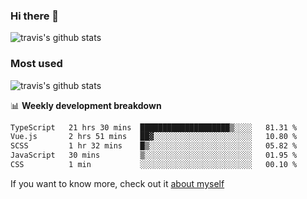 ### Hi there 👋

<!--
**HondryTravis/HondryTravis** is a ✨ _special_ ✨ repository because its `README.md` (this file) appears on your GitHub profile.

Here are some ideas to get you started:

- 🔭 I’m currently working on ...
- 🌱 I’m currently learning ...
- 👯 I’m looking to collaborate on ...
- 🤔 I’m looking for help with ...
- 💬 Ask me about ...
- 📫 How to reach me: ...
- 😄 Pronouns: ...
- ⚡ Fun fact: ...
-->

![travis's github stats](https://github-readme-stats.vercel.app/api?username=HondryTravis&hide=stars)
### Most used
![travis's github stats](https://github-readme-stats.anuraghazra1.vercel.app/api/top-langs/?username=HondryTravis&layout=compact&hide_title=true)

📊 **Weekly development breakdown**

<!--START_SECTION:waka-->

```txt
TypeScript   21 hrs 30 mins  ████████████████████▒░░░░   81.31 %
Vue.js       2 hrs 51 mins   ██▓░░░░░░░░░░░░░░░░░░░░░░   10.80 %
SCSS         1 hr 32 mins    █▒░░░░░░░░░░░░░░░░░░░░░░░   05.82 %
JavaScript   30 mins         ▒░░░░░░░░░░░░░░░░░░░░░░░░   01.95 %
CSS          1 min           ░░░░░░░░░░░░░░░░░░░░░░░░░   00.10 %
```

<!--END_SECTION:waka-->

If you want to know more, check out it [about myself](https://hondrytravis.github.io/)
